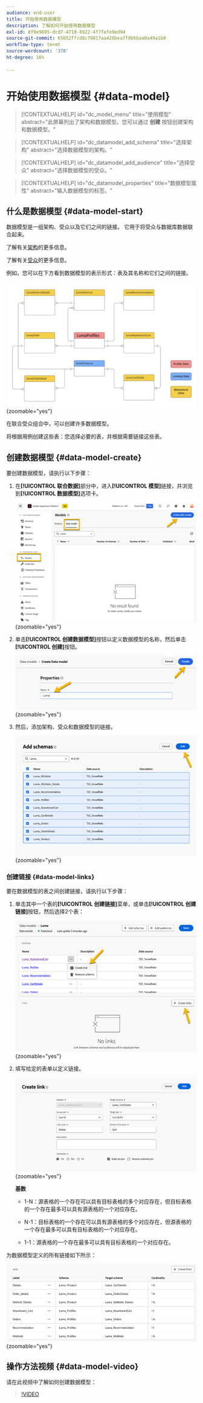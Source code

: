 ```yaml
---
audience: end-user
title: 开始使用数据模型
description: 了解如何开始使用数据模型
exl-id: 8f9e9895-dcd7-4718-8922-4f7fefe9ed94
source-git-commit: 65052ffcd8c70817aa428bea7f8b6baa0a49a1b0
workflow-type: tm+mt
source-wordcount: '378'
ht-degree: 16%

---
```


# 开始使用数据模型 {#data-model}

>[!CONTEXTUALHELP]
>id="dc_model_menu"
>title="使用模型"
>abstract="此屏幕列出了架构和数据模型。您可以通过 **创建** 按钮创建架构和数据模型。"

>[!CONTEXTUALHELP]
>id="dc_datamodel_add_schema"
>title="选择架构"
>abstract="选择数据模型的架构。"


>[!CONTEXTUALHELP]
>id="dc_datamodel_add_audience"
>title="选择受众"
>abstract="选择数据模型的受众。"

>[!CONTEXTUALHELP]
>id="dc_datamodel_properties"
>title="数据模型属性"
>abstract="输入数据模型的标签。"


## 什么是数据模型 {#data-model-start}

数据模型是一组架构、受众以及它们之间的链接。 它用于将受众与数据库数据联合起来。

了解有关[架构](../customer/schemas.md#schema-start)的更多信息。

了解有关[受众](../start/audiences.md)的更多信息。

例如，您可以在下方看到数据模型的表示形式：表及其名称和它们之间的链接。

![](assets/datamodel.png){zoomable="yes"}

在联合受众组合中，可以创建许多数据模型。

将根据用例创建这些表：您选择必要的表，并根据需要链接这些表。

## 创建数据模型 {#data-model-create}

要创建数据模型，请执行以下步骤：

1. 在&#x200B;**[!UICONTROL 联合数据]**&#x200B;部分中，进入&#x200B;**[!UICONTROL 模型]**&#x200B;链接，并浏览到&#x200B;**[!UICONTROL 数据模型]**&#x200B;选项卡。

   ![](assets/datamodel_create.png){zoomable="yes"}

1. 单击&#x200B;**[!UICONTROL 创建数据模型]**&#x200B;按钮以定义数据模型的名称，然后单击&#x200B;**[!UICONTROL 创建]**&#x200B;按钮。

   ![](assets/datamodel_name.png){zoomable="yes"}

1. 然后，添加架构、受众和数据模型的链接。

   ![](assets/datamodel_schemas.png){zoomable="yes"}

### 创建链接 {#data-model-links}

要在数据模型的表之间创建链接，请执行以下步骤：

1. 单击其中一个表的&#x200B;**[!UICONTROL 创建链接]**&#x200B;菜单，或单击&#x200B;**[!UICONTROL 创建链接]**&#x200B;按钮，然后选择2个表：

   ![](assets/datamodel_createlinks.png){zoomable="yes"}

1. 填写给定的表单以定义链接。

   ![](assets/datamodel_link.png){zoomable="yes"}

   **基数**

   * 1-N：源表格的一个存在可以具有目标表格的多个对应存在，但目标表格的一个存在最多可以具有源表格的一个对应存在。

   * N-1：目标表格的一个存在可以具有源表格的多个对应存在，但源表格的一个存在最多可以具有目标表格的一个对应存在。

   * 1-1：源表格的一个存在最多可以具有目标表格的一个对应存在。

为数据模型定义的所有链接如下所示：

![](assets/datamodel_alllinks.png){zoomable="yes"}

## 操作方法视频 {#data-model-video}

请在此视频中了解如何创建数据模型：

>[!VIDEO](https://video.tv.adobe.com/v/3432020)
